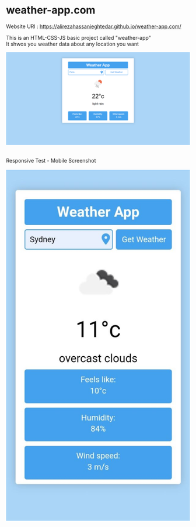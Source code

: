 # weather-app.com

Website URl : https://alirezahassanieghtedar.github.io/weather-app.com/
<br>

This is an HTML-CSS-JS basic project called "weather-app" <br>
It shwos you weather data about any location you want 


![weatgher-app-screenshot](./images/weather-app-screenshot.png)
<br><br>

Responsive Test - Mobile Screenshot <br><br>
![weather-app-mobile-screenshot](./images/weather-app-mobile-screenshot.jpg)